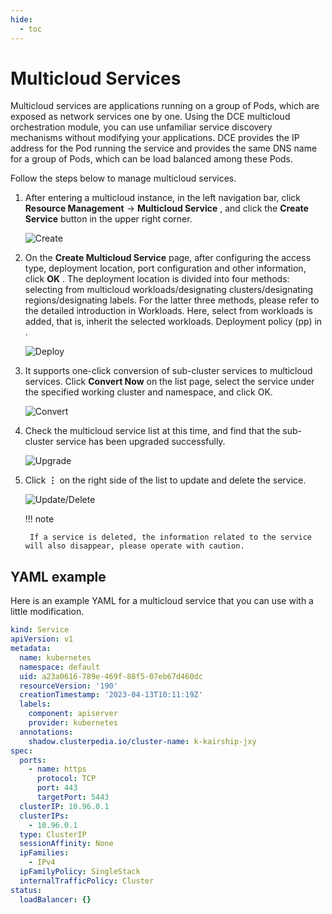 ```yaml
---
hide:
  - toc
---
```


# Multicloud Services

Multicloud services are applications running on a group of Pods, which are exposed as network services one by one.
Using the DCE multicloud orchestration module, you can use unfamiliar service discovery mechanisms without modifying your applications.
DCE provides the IP address for the Pod running the service and provides the same DNS name for a group of Pods, which can be load balanced among these Pods.

Follow the steps below to manage multicloud services.

1. After entering a multicloud instance, in the left navigation bar, click __Resource Management__ -> __Multicloud Service__ , and click the __Create Service__ button in the upper right corner.

    ![Create](https://docs.daocloud.io/daocloud-docs-images/docs/en/docs/kairship/images/service01.png)

2. On the __Create Multicloud Service__ page, after configuring the access type, deployment location, port configuration and other information, click __OK__ . The deployment location is divided into four methods: selecting from multicloud workloads/designating clusters/designating regions/designating labels. For the latter three methods, please refer to the detailed introduction in Workloads. Here, select from workloads is added, that is, inherit the selected workloads. Deployment policy (pp) in .

    ![Deploy](https://docs.daocloud.io/daocloud-docs-images/docs/en/docs/kairship/images/service02.png)

3. It supports one-click conversion of sub-cluster services to multicloud services. Click __Convert Now__ on the list page, select the service under the specified working cluster and namespace, and click OK.

    ![Convert](https://docs.daocloud.io/daocloud-docs-images/docs/en/docs/kairship/images/service03.png)

4. Check the multicloud service list at this time, and find that the sub-cluster service has been upgraded successfully.

    ![Upgrade](https://docs.daocloud.io/daocloud-docs-images/docs/en/docs/kairship/images/service04.png)

5. Click __⋮__ on the right side of the list to update and delete the service.

    ![Update/Delete](https://docs.daocloud.io/daocloud-docs-images/docs/en/docs/kairship/images/service05.png)

    !!! note

        If a service is deleted, the information related to the service will also disappear, please operate with caution.

## YAML example

Here is an example YAML for a multicloud service that you can use with a little modification.

```yaml
kind: Service
apiVersion: v1
metadata:
  name: kubernetes
  namespace: default
  uid: a23a0616-789e-469f-88f5-07eb67d460dc
  resourceVersion: '190'
  creationTimestamp: '2023-04-13T10:11:19Z'
  labels:
    component: apiserver
    provider: kubernetes
  annotations:
    shadow.clusterpedia.io/cluster-name: k-kairship-jxy
spec:
  ports:
    - name: https
      protocol: TCP
      port: 443
      targetPort: 5443
  clusterIP: 10.96.0.1
  clusterIPs:
    - 10.96.0.1
  type: ClusterIP
  sessionAffinity: None
  ipFamilies:
    - IPv4
  ipFamilyPolicy: SingleStack
  internalTrafficPolicy: Cluster
status:
  loadBalancer: {}
```
